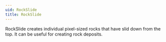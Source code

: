 ```yaml
---
uid: RockSlide
title: RockSlide
---
```


RockSlide creates individual pixel-sized rocks that have slid down from the top. It can be useful for creating rock deposits.